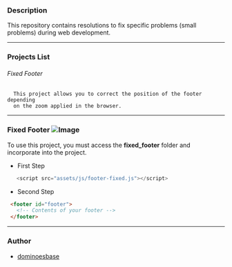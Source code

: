 ### Description

This repository contains resolutions to fix specific problems (small problems) during web development.
___

### Projects List

   ###### Fixed Footer  
      This project allows you to correct the position of the footer depending 
      on the zoom applied in the browser. 
___

### Fixed Footer ![Image](https://img.shields.io/pypi/status/Django.svg)

   To use this project, you must access the **fixed_footer** folder and incorporate into the project.
   + First Step
   ```javascript
      <script src="assets/js/footer-fixed.js"></script>
   ``` 
   + Second Step
   ```html
    <footer id="footer">
      <!-- Contents of your footer -->
    </footer>
   ```
___

### Author

* [dominoesbase](https://twitter.com/jorgedominoes)
